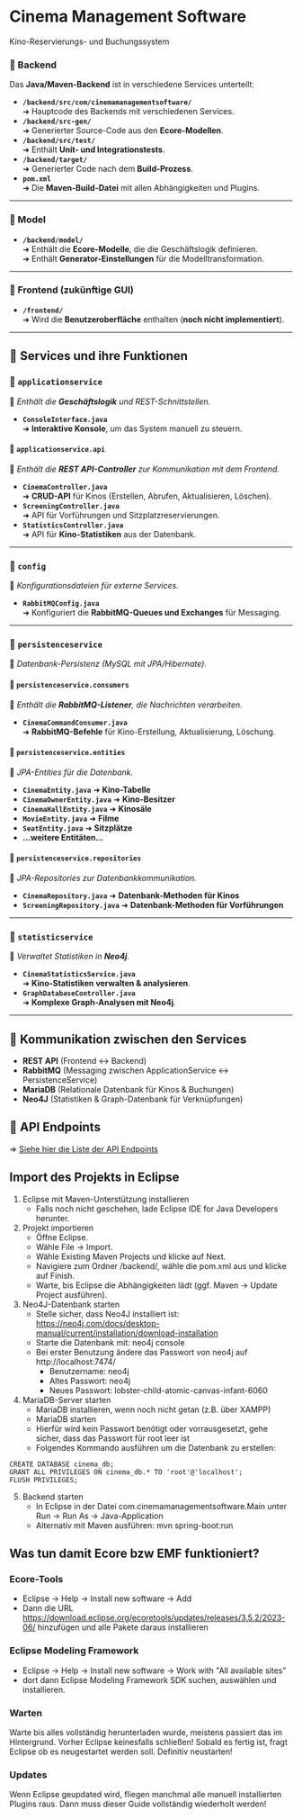 # Cinema Management Software

Kino-Reservierungs- und Buchungssystem

### **📁 Backend**
Das **Java/Maven-Backend** ist in verschiedene Services unterteilt:

- **`/backend/src/com/cinemamanagementsoftware/`**  
  ➜ Hauptcode des Backends mit verschiedenen Services.
- **`/backend/src-gen/`**  
  ➜ Generierter Source-Code aus den **Ecore-Modellen**.
- **`/backend/src/test/`**  
  ➜ Enthält **Unit- und Integrationstests**.
- **`/backend/target/`**  
  ➜ Generierter Code nach dem **Build-Prozess**.
- **`pom.xml`**  
  ➜ Die **Maven-Build-Datei** mit allen Abhängigkeiten und Plugins.

---

### **📁 Model**
- **`/backend/model/`**  
  ➜ Enthält die **Ecore-Modelle**, die die Geschäftslogik definieren.  
  ➜ Enthält **Generator-Einstellungen** für die Modelltransformation.

---

### **📁 Frontend (zukünftige GUI)**
- **`/frontend/`**  
  ➜ Wird die **Benutzeroberfläche** enthalten (**noch nicht implementiert**).  

---

## **📂 Services und ihre Funktionen**

### **📁 `applicationservice`**
📌 _Enthält die **Geschäftslogik** und REST-Schnittstellen._

- **`ConsoleInterface.java`**  
  ➜ **Interaktive Konsole**, um das System manuell zu steuern.  

#### **📁 `applicationservice.api`**
📌 _Enthält die **REST API-Controller** zur Kommunikation mit dem Frontend._

- **`CinemaController.java`**  
  ➜ **CRUD-API** für Kinos (Erstellen, Abrufen, Aktualisieren, Löschen).  
- **`ScreeningController.java`**  
  ➜ API für Vorführungen und Sitzplatzreservierungen.  
- **`StatisticsController.java`**  
  ➜ API für **Kino-Statistiken** aus der Datenbank.  

---

### **📁 `config`**
📌 _Konfigurationsdateien für externe Services._

- **`RabbitMQConfig.java`**  
  ➜ Konfiguriert die **RabbitMQ-Queues und Exchanges** für Messaging.  

---

### **📁 `persistenceservice`**
📌 _Datenbank-Persistenz (MySQL mit JPA/Hibernate)._  

#### **📁 `persistenceservice.consumers`**
📌 _Enthält die **RabbitMQ-Listener**, die Nachrichten verarbeiten._

- **`CinemaCommandConsumer.java`**  
  ➜ **RabbitMQ-Befehle** für Kino-Erstellung, Aktualisierung, Löschung.  

#### **📁 `persistenceservice.entities`**
📌 _JPA-Entities für die Datenbank._  

- **`CinemaEntity.java`** ➜ **Kino-Tabelle**  
- **`CinemaOwnerEntity.java`** ➜ **Kino-Besitzer**  
- **`CinemaHallEntity.java`** ➜ **Kinosäle**  
- **`MovieEntity.java`** ➜ **Filme**  
- **`SeatEntity.java`** ➜ **Sitzplätze**  
- **...weitere Entitäten...**  

#### **📁 `persistenceservice.repositories`**
📌 _JPA-Repositories zur Datenbankkommunikation._

- **`CinemaRepository.java`** ➜ **Datenbank-Methoden für Kinos**  
- **`ScreeningRepository.java`** ➜ **Datenbank-Methoden für Vorführungen**  

---

### **📁 `statisticservice`**
📌 _Verwaltet Statistiken in **Neo4j**._

- **`CinemaStatisticsService.java`**  
  ➜ **Kino-Statistiken verwalten & analysieren**.  
- **`GraphDatabaseController.java`**  
  ➜ **Komplexe Graph-Analysen mit Neo4j**.  

---

## **🔗 Kommunikation zwischen den Services**
- **REST API** (Frontend ↔ Backend)  
- **RabbitMQ** (Messaging zwischen ApplicationService ↔ PersistenceService)  
- **MariaDB** (Relationale Datenbank für Kinos & Buchungen)  
- **Neo4J** (Statistiken & Graph-Datenbank für Verknüpfungen)

## 📡 API Endpoints
=> [Siehe hier die Liste der API Endpoints](https://github.com/dlbuchholz/cinema-management-software/blob/stable/API.md)

## Import des Projekts in Eclipse
1. Eclipse mit Maven-Unterstützung installieren
    - Falls noch nicht geschehen, lade Eclipse IDE for Java Developers herunter.
3. Projekt importieren
    - Öffne Eclipse.
    - Wähle File → Import.
    - Wähle Existing Maven Projects und klicke auf Next.
    - Navigiere zum Ordner /backend/, wähle die pom.xml aus und klicke auf Finish.
    - Warte, bis Eclipse die Abhängigkeiten lädt (ggf. Maven → Update Project ausführen).
4. Neo4J-Datenbank starten
    - Stelle sicher, dass Neo4J installiert ist: https://neo4j.com/docs/desktop-manual/current/installation/download-installation
    - Starte die Datenbank mit: neo4j console
    - Bei erster Benutzung ändere das Passwort von neo4j auf http://localhost:7474/
      - Benutzername: neo4j
      - Altes Passwort: neo4j
      - Neues Passwort: lobster-child-atomic-canvas-infant-6060
5. MariaDB-Server starten
    - MariaDB installieren, wenn noch nicht getan (z.B. über XAMPP)
    - MariaDB starten
    - Hierfür wird kein Passwort benötigt oder vorrausgesetzt, gehe sicher, dass das Passwort für root leer ist
    - Folgendes Kommando ausführen um die Datenbank zu erstellen:
```
CREATE DATABASE cinema_db;
GRANT ALL PRIVILEGES ON cinema_db.* TO 'root'@'localhost';
FLUSH PRIVILEGES;
```
    
5. Backend starten
    - In Eclipse in der Datei com.cinemamanagementsoftware.Main unter Run → Run As → Java-Application
    - Alternativ mit Maven ausführen: mvn spring-boot:run

## Was tun damit Ecore bzw EMF funktioniert?

### Ecore-Tools
- Eclipse -> Help -> Install new software -> Add
- Dann die URL https://download.eclipse.org/ecoretools/updates/releases/3.5.2/2023-06/ hinzufügen und alle Pakete daraus installieren

### Eclipse Modeling Framework
- Eclipse -> Help -> Install new software -> Work with "All available sites"
- dort dann Eclipse Modeling Framework SDK suchen, auswählen und installieren.

### Warten
Warte bis alles vollständig herunterladen wurde, meistens passiert das im Hintergrund. Vorher Eclipse keinesfalls schließen! Sobald es fertig ist, fragt Eclipse ob es neugestartet werden soll. Definitiv neustarten!

### Updates
Wenn Eclipse geupdated wird, fliegen manchmal alle manuell installierten Plugins raus. Dann muss dieser Guide vollständig wiederholt werden!
